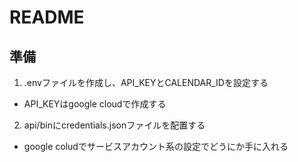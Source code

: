 # README

## 準備
1. .envファイルを作成し、API_KEYとCALENDAR_IDを設定する
  - API_KEYはgoogle cloudで作成する
  
2. api/binにcredentials.jsonファイルを配置する
  - google coludでサービスアカウント系の設定でどうにか手に入れる
